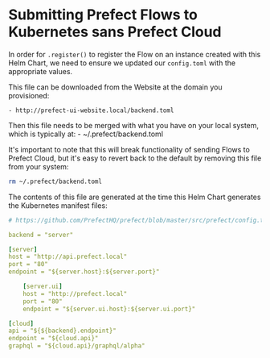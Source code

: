 # Submitting Prefect Flows to Kubernetes sans Prefect Cloud

In order for `.register()` to register the Flow on an instance created with this Helm Chart,
we need to ensure we updated our `config.toml` with the appropriate values.

This file can be downloaded from the Website at the domain you provisioned:

    - http://prefect-ui-website.local/backend.toml
    
Then this file needs to be merged with what you have on your local system, which is typically at:
    - ~/.prefect/backend.toml

It's important to note that this will break functionality of sending Flows to Prefect Cloud, but it's easy
to revert back to the default by removing this file from your system:

```bash
rm ~/.prefect/backend.toml
```

The contents of this file are generated at the time this Helm Chart generates the Kubernetes manifest files:
```yaml
# https://github.com/PrefectHQ/prefect/blob/master/src/prefect/config.toml

backend = "server"

[server]
host = "http://api.prefect.local"
port = "80"
endpoint = "${server.host}:${server.port}"

    [server.ui]
    host = "http://prefect.local"
    port = "80"
    endpoint = "${server.ui.host}:${server.ui.port}"

[cloud]
api = "${${backend}.endpoint}"
endpoint = "${cloud.api}"
graphql = "${cloud.api}/graphql/alpha"
```